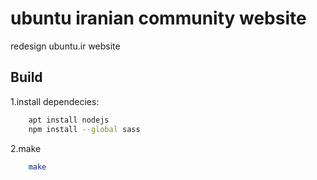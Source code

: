 # ubuntu iranian community website

redesign ubuntu.ir website

## Build

1.install dependecies:

```bash
    apt install nodejs
    npm install --global sass
```

2.make

```bash
    make
```
